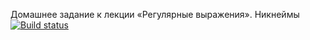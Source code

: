 Домашнее задание к лекции «Регулярные выражения». Никнеймы 
[![Build status](https://ci.appveyor.com/api/projects/status/39luohjw5qeel5db?svg=true)](https://ci.appveyor.com/project/EkaterinaAkhmetzyanova/ajs-hw-2-1-regex-nicknames)



